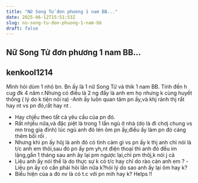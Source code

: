 ```yaml
---
title: "Nữ Song Tử đơn phương 1 nam BB..."
date: 2025-06-12T15:51:53Z
slug: nu-song-tu-don-phuong-1-nam-bb
draft: false
---
```


## Nữ Song Tử đơn phương 1 nam BB...

## kenkool1214

Mình hỏi dùm 1 nhỏ bn. Bn ấy là 1 nữ Song Tử và thik 1 nam BB. Tính đến h cug đk 4 năm r.Nhưng có điều là 2 ng đấy là anh em họ nhưng k cùng huyết thống ( lý do k tiện nói ra) 
-Anh ấy luôn quan tâm pn ấy,và khj rảnh thj rất hay nt vs pn đó,rất hay nt .
- Hay chjều theo tất cả yêu cầu của pn đó.
- Rất nhjều nữa,và đặc piệt là trong 1 lần ngủ ở nhà (do là đi chơj chung vs mn trog gia đình) lúc ngủ anh đó lén ôm pn ấy,điều ấy làm pn đó càng thêm bối rối .
- Nhưng khi pn ấy hỏj là anh đó có tình cảm gì vs pn ấy k thj anh chỉ nói là t/c anh em thôi,sau đó pn ấy pm yh,nt điện thoại thì anh đó đều im lặng,gần 1 tháng sau anh ây lại pm ngược lại,chỉ pm thôj,k nói j cả
- Liệu anh ấy nói thế là do thực sự k có t/c hay chỉ do rào cản anh em ?
-Liệu pn ấy có cần phải hỏi lần nữa k?hỏi lý do sao anh ấy lại ôm hay k?
- Biểu hiện của a đó nv là có t.c với pn mih hay k? 
Helps !!